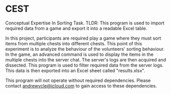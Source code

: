 # CEST
Conceptual Expertise In Sorting Task.
TLDR: This program is used to import required data from a game and export it into a readable Excel table.

In this project, participants are required play a game where they must sort items from multiple chests into different chests. This point of this experiment
is to analyze the behaviour of the volunteers' sorting behaviour. In the game, an advanced command is used to display the items in the multiple chests into the
server chat. The server's logs are then acquired and dissected. This program is used to filter required data from the server logs. This data is then exported into
an Excel sheet called "results.xlsx".

This program will not operate without required dependencies. Please contact andrewvcle@icloud.com to gain access to these dependencies.
